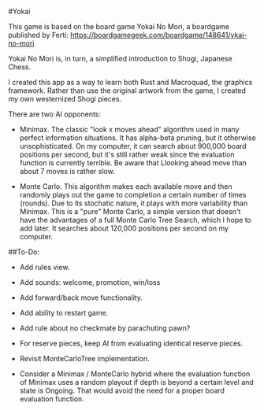 #Yokai

This game is based on the board game Yokai No Mori, a boardgame published by Ferti:
https://boardgamegeek.com/boardgame/148641/ykai-no-mori

Yokai No Mori is, in turn, a simplified introduction to Shogi, Japanese Chess.

I created this app as a way to learn both Rust and Macroquad, the graphics framework. Rather than use the original artwork from the game, I created my own westernized Shogi pieces.

There are two AI opponents:

- Minimax. The classic "look x moves ahead" algorithm used in many perfect information situations. It has alpha-beta pruning, but it otherwise unsophisticated. On my computer, it can search about 900,000 board positions per second, but it's still rather weak since the evaluation function is currently terrible. Be aware that Llooking ahead move than about 7 moves is rather slow.

- Monte Carlo. This algorithm makes each available move and then randomly plays out the game to completion a certain number of times (rounds). Due to its stochatic nature, it plays with more variability than Minimax. This is a "pure" Monte Carlo, a simple version that doesn't have the advantages of a full Monte Carlo Tree Search, which I hope to add later. It searches about 120,000 positions per second on my computer.

##To-Do:

- Add rules view.

- Add sounds: welcome, promotion, win/loss
 
- Add forward/back move functionality.

- Add ability to restart game.

- Add rule about no checkmate by parachuting pawn?

- For reserve pieces, keep AI from evaluating identical reserve pieces.

- Revisit MonteCarloTree implementation.

- Consider a Minimax / MonteCarlo hybrid where the evaluation function of Minimax
uses a random playout if depth is beyond a certain level and state is Ongoing. That would
avoid the need for a proper board evaluation function.
